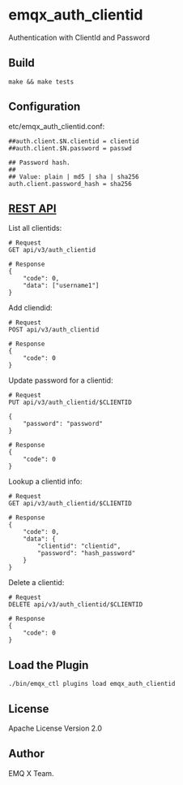 emqx_auth_clientid
==================

Authentication with ClientId and Password

Build
-----

```
make && make tests
```

Configuration
-------------

etc/emqx_auth_clientid.conf:

```
##auth.client.$N.clientid = clientid
##auth.client.$N.password = passwd

## Password hash.
##
## Value: plain | md5 | sha | sha256
auth.client.password_hash = sha256
```

[REST API](https://developer.emqx.io/docs/emq/v3/en/rest.html)
------------

List all clientids:
```
# Request
GET api/v3/auth_clientid

# Response
{
    "code": 0,
    "data": ["username1"]
}
```

Add cliendid:
```
# Request
POST api/v3/auth_clientid

# Response
{
    "code": 0
}
```

Update password for a clientid:

```
# Request
PUT api/v3/auth_clientid/$CLIENTID

{
    "password": "password"
}

# Response
{
    "code": 0
}

```

Lookup a clientid info:
```
# Request
GET api/v3/auth_clientid/$CLIENTID

# Response
{
    "code": 0,
    "data": {
        "clientid": "clientid",
        "password": "hash_password" 
    }
}
```

Delete a clientid:

```
# Request
DELETE api/v3/auth_clientid/$CLIENTID

# Response
{
    "code": 0
}

```

Load the Plugin
---------------

```
./bin/emqx_ctl plugins load emqx_auth_clientid
```

License
-------

Apache License Version 2.0

Author
------

EMQ X Team.

